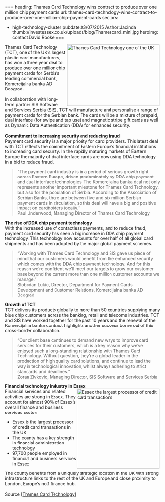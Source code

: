 ===
heading: Thames Card Technology wins contract to produce over one million chip payment cards
url: thames-card-technology-wins-contract-to-produce-over-one-million-chip-payment-cards
sectors:
  - high-technology-cluster 
pubdate:03/07/2015
Author:Jacinda
thumb://investessex.co.uk/uploads/blog/Thamescard_mini.jpg
heroimg:
contact:David Rooke
===
<p><img alt='Thames Card Technology one of the UK's largest plastic card manufacturer ' src='http://www.investessex.co.uk/uploads/blog/Thamescard_300.jpg' style='float:right; height:200px; margin-left:2px; margin-right:2px; width:300px'/>Thames Card Technology (TCT), one of the UK’s largest plastic card manufacturers, has won a three year deal to produce over one million chip payment cards for Serbia’s leading commercial bank, Komercijalna banka AD Beograd.<br/><br/>In collaboration with long-term partner SIS Software and Services Serbia (SIS), TCT will manufacture and personalise a range of payment cards for the Serbian bank. The cards will be a mixture of prepaid, dual interface (for swipe and tap use) and magnetic stripe gift cards as well as Dynamic Data Authentication (DDA) for enhanced security.<br/><br/><strong>Commitment to increasing security and reducing fraud</strong><br/>Payment card security is a major priority for card providers. This latest deal with TCT reflects the commitment of Eastern Europe’s financial institutions to increasing card security. In the rapidly maturing markets of Eastern Europe the majority of dual interface cards are now using DDA technology in a bid to reduce fraud.</p><blockquote><p>“The payment card industry is in a period of serious growth right across Eastern Europe, driven predominately by DDA chip payment and dual interface technologies. The Komercijalna banka deal not only represents another important milestone for Thames Card Technology, but also for the population of Serbia. According to the Association of Serbian Banks, there are between five and six million Serbian payment cards in circulation, so this deal will have a big and positive impact on cardholders locally.”<br/>Paul Underwood, Managing Director of Thames Card Technology</p></blockquote><p><strong>The rise of DDA chip payment technology</strong><br/>With the increased use of contactless payments, and to reduce fraud, payment card security has seen a big increase in DDA chip payment technology. This technology now accounts for over half of all global card shipments and has been adopted by the major global payment schemes.</p><blockquote><p>“Working with Thames Card Technology and SIS gave us piece of mind that our customers would benefit from the enhanced security which comes with the DDA chip payment technology. And for this reason we’re confident we’ll meet our targets to grow our customer base beyond the current more than one million customer accounts we manage.”<br/>Slobodan Lukic, Director, Department for Payment Cards Development and Customer Relations, Komercijalna banka AD Beograd</p></blockquote><p><strong>Growth of TCT</strong><br/>TCT delivers its products globally to more than 50 countries supplying many blue chip customers across the banking, retail and telecoms industries. TCT and SIS have worked together for the past 10 years and the renewal of the Komercijalna banka contract highlights another success borne out of this cross-border collaboration.</p><blockquote><p>“Our client base continues to demand new ways to improve card services for their customers, which is a key reason why we’ve enjoyed such a long-standing relationship with Thames Card Technology. Without question, they’re a global leader in the production of high quality card solutions, and continue to lead the way in technological innovation, whilst always adhering to strict standards and deadlines.”<br/>Zoran Zivkovic, Managing Director, SIS Software and Services Serbia</p></blockquote><p><strong>Financial technology industry in Essex</strong><br/><img alt='Essex the largest processor of credit card transactions' src='http://www.investessex.co.uk/uploads/blog/Infographic.png' style='float:right; height:259px; margin-left:2px; margin-right:2px; width:269px'/>Financial services and related activities are strong in Essex. They account for almost 90% of Essex’s overall finance and business services sector:</p><ul><li>Essex is the largest processor of credit card transactions in the UK</li><li>The county has a key strength in financial administration technology</li><li>97,700 people employed in financial and business services in Essex</li></ul><p>The county benefits from a uniquely strategic location in the UK with strong infrastructure links to the rest of the UK and Europe and close proximity to London, Europe’s no.1 finance hub.<br/><br/>Source [<a href='http://www.thamescardtechnology.com/news/three-year-komercijalna-bank-contract/' target='_blank'>Thames Card Technology</a>]</p>